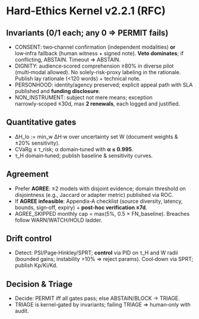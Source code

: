 # Hard-Ethics Kernel v2.2.1 (RFC)

## Invariants (0/1 each; any 0 ⇒ PERMIT fails)
- CONSENT: two‑channel confirmation (independent modalities) **or** low‑infra fallback (human witness + signed note). **Veto dominates**; if conflicting, ABSTAIN. Timeout ⇒ ABSTAIN.
- DIGNITY: audience‑scored comprehension ≥80% in diverse pilot (multi‑modal allowed). No solely-risk-proxy labeling in the rationale. Publish lay rationale (<120 words) + technical note.
- PERSONHOOD: identity/agency preserved; explicit appeal path with SLA published and **funding disclosure**.
- NON_INSTRUMENT: subject not mere means; exception narrowly‑scoped ≤30d, max **2 renewals**, each logged and justified.

## Quantitative gates
- ΔH_lo := min_w ΔH·w over uncertainty set W (document weights & ±20% sensitivity).
- CVaR[α](-ΔH) ≤ τ_risk; α domain‑tuned with **α ≤ 0.995**.
- τ_H domain‑tuned; publish baseline & sensitivity curves.

## Agreement
- Prefer **AGREE**: ≥2 models with disjoint evidence; domain threshold on disjointness (e.g., Jaccard or adapter metric) published via ROC.
- If **AGREE infeasible**: Appendix‑A checklist (source diversity, latency, bounds, sign‑off, expiry) + **post‑hoc verification ≤7d**.
- AGREE_SKIPPED monthly cap = max(5%, 0.5 × FN_baseline). Breaches follow WARN/WATCH/HOLD ladder.

## Drift control
- Detect: PSI/Page‑Hinkley/SPRT; **control** via PID on τ_H and W radii (bounded gains; instability >10% ⇒ reject params). Cool‑down via SPRT; publish Kp/Ki/Kd.

## Decision & Triage
- Decide: PERMIT iff all gates pass; else ABSTAIN/BLOCK → TRIAGE.
- TRIAGE is kernel‑gated by invariants; failing TRIAGE ⇒ human‑only with audit.

